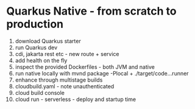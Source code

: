 # Quarkus Native - from scratch to production

1. download Quarkus starter
2. run Quarkus dev
3. cdi, jakarta rest etc - new route + service
4. add health on the fly
5. inspect the provided Dockerfiles - both JVM and native
6. run native locally with mvnd package -Plocal + ./target/code...runner
7. enhance through multistage builds
8. cloudbuild.yaml - note unauthenticated
9. cloud build console
10. cloud run - serverless - deploy and startup time